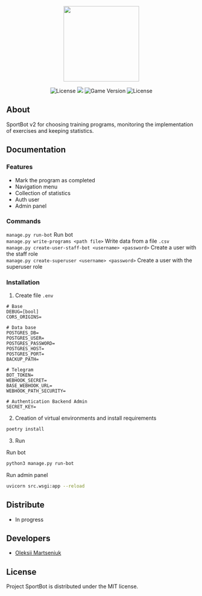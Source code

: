 <p align="center">
      <img src="https://i.ibb.co/p45WGzh/dumbbell-sport-5072-1.png" width="200">
</p>

<p align="center">
   <img src="https://img.shields.io/badge/Python-3.10-blue" alt="License">
   <img src="https://img.shields.io/badge/Aiogram-3.1.1-blueviolet">
   <img src="https://img.shields.io/badge/Version-v1.0-blue" alt="Game Version">
   <img src="https://img.shields.io/badge/License-MIT-brightgreen" alt="License">
</p>

## About

SportBot v2 for choosing training programs, monitoring the implementation of exercises and keeping statistics.

## Documentation

### Features

* Mark the program as completed
* Navigation menu
* Collection of statistics
* Auth user
* Admin panel

### Commands

`manage.py run-bot` Run bot <br>
`manage.py write-programs <path file>` Write data from a file `.csv` <br>
`manage.py create-user-staff-bot <username> <password>` Create a user with the staff role <br>
`manage.py create-superuser <username> <password>` Create a user with the superuser role <br>

### Installation

1. Create file `.env`

```
# Base
DEBUG=[bool]
CORS_ORIGINS=

# Data base
POSTGRES_DB=
POSTGRES_USER=
POSTGRES_PASSWORD=
POSTGRES_HOST=
POSTGRES_PORT=
BACKUP_PATH=

# Telegram
BOT_TOKEN=
WEBHOOK_SECRET=
BASE_WEBHOOK_URL=
WEBHOOK_PATH_SECURITY=

# Authentication Backend Admin
SECRET_KEY=
```

2. Creation of virtual environments and install requirements

```bash
poetry install
```

3. Run

Run bot
```bash
python3 manage.py run-bot
```

Run admin panel
```bash
uvicorn src.wsgi:app --reload
```

## Distribute

- In progress


## Developers

- [Oleksii Martseniuk](https://github.com/OleksiiMartseniuk)

## License
Project SportBot is distributed under the MIT license.
